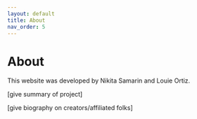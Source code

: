 ```yaml
---
layout: default
title: About
nav_order: 5
---
```


# About

This website was developed by Nikita Samarin and Louie Ortiz.

[give summary of project]

[give biography on creators/affiliated folks]
